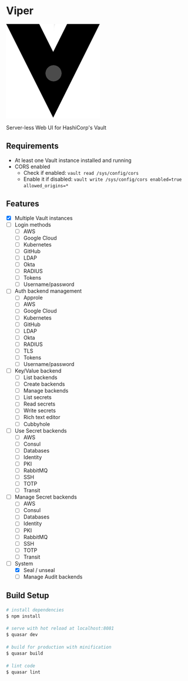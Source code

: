 # Viper

![logo](src/statics/viper-logo.png)

Server-less Web UI for HashiCorp's Vault

## Requirements
* At least one Vault instance installed and running
* CORS enabled
	* Check if enabled: `vault read /sys/config/cors`
	* Enable it if disabled: `vault write /sys/config/cors enabled=true allowed_origins=*`

## Features
* [X] Multiple Vault instances
* [ ] Login methods
	* [ ] AWS
	* [ ] Google Cloud
	* [ ] Kubernetes
	* [ ] GitHub
	* [ ] LDAP
	* [ ] Okta
	* [ ] RADIUS
	* [ ] Tokens
	* [ ] Username/password
* [ ] Auth backend management
	* [ ] Approle
	* [ ] AWS
	* [ ] Google Cloud
	* [ ] Kubernetes
	* [ ] GitHub
	* [ ] LDAP
	* [ ] Okta
	* [ ] RADIUS
	* [ ] TLS
	* [ ] Tokens
	* [ ] Username/password
* [ ] Key/Value backend
	* [ ] List backends
	* [ ] Create backends
	* [ ] Manage backends
	* [ ] List secrets
	* [ ] Read secrets
	* [ ] Write secrets
	* [ ] Rich text editor
	* [ ] Cubbyhole
* [ ] Use Secret backends
	* [ ] AWS
	* [ ] Consul
	* [ ] Databases
	* [ ] Identity
	* [ ] PKI
	* [ ] RabbitMQ
	* [ ] SSH
	* [ ] TOTP
	* [ ] Transit
* [ ] Manage Secret backends
	* [ ] AWS
	* [ ] Consul
	* [ ] Databases
	* [ ] Identity
	* [ ] PKI
	* [ ] RabbitMQ
	* [ ] SSH
	* [ ] TOTP
	* [ ] Transit
* [ ] System
	* [X] Seal / unseal
	* [ ] Manage Audit backends

## Build Setup

``` bash
# install dependencies
$ npm install

# serve with hot reload at localhost:8081
$ quasar dev

# build for production with minification
$ quasar build

# lint code
$ quasar lint
```
